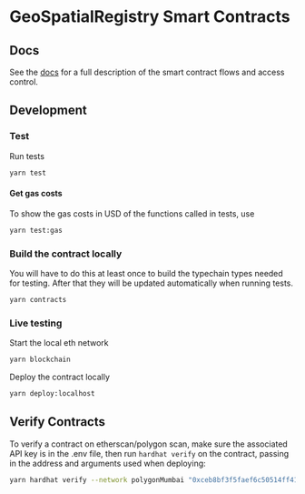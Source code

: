# GeoSpatialRegistry Smart Contracts

## Docs

See the [docs](./docs) for a full description of the smart contract flows and access control.

## Development

### Test

Run tests

```bash
yarn test
```

#### Get gas costs

To show the gas costs in USD of the functions called in tests, use

```bash
yarn test:gas
```

### Build the contract locally

You will have to do this at least once to build the typechain types needed for testing. After that they will be updated automatically when running tests.

```bash
yarn contracts
```

### Live testing

Start the local eth network

```bash
yarn blockchain
```

Deploy the contract locally

```bash
yarn deploy:localhost
```

## Verify Contracts

To verify a contract on etherscan/polygon scan, make sure the associated API key is in the .env file, then run `hardhat verify` on the contract, passing in the address and arguments used when deploying:

```bash
yarn hardhat verify --network polygonMumbai "0xceb8bf3f5faef6c50514ff4194c4a338200489df" "IllustAirdropsV2" "https://api.staging.illust.space/metadata/{id}"
```
